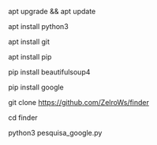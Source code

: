 apt upgrade && apt update

apt install python3

apt install git

apt install pip

pip install beautifulsoup4

pip install google

git clone https://github.com/ZelroWs/finder

cd finder

python3 pesquisa_google.py

